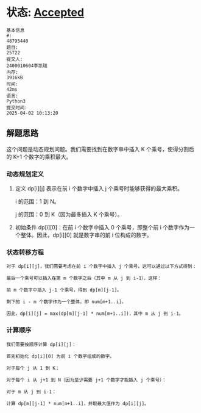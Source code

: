 # 状态: [Accepted](http://xzmdsa.openjudge.cn/2025test2review/solution/48795440/)
```
基本信息
#:
48795440
题目:
25T22
提交人:
2400010604李凯瑞
内存:
3916kB
时间:
42ms
语言:
Python3
提交时间:
2025-04-02 10:13:20
```

## 解题思路
这个问题是动态规划问题。我们需要找到在数字串中插入 K 个乘号，使得分割后的 K+1 个数字的乘积最大。

### 动态规划定义
1. 定义 dp[i][j] 表示在前 i 个数字中插入 j 个乘号时能够获得的最大乘积。

    i 的范围：1 到 N。

    j 的范围：0 到 K（因为最多插入 K 个乘号）。

2. 初始条件
    dp[i][0]：在前 i 个数字中插入 0 个乘号，即整个前 i 个数字作为一个整体。因此，dp[i][0] 就是数字串的前 i 位构成的数字。

### 状态转移方程
    对于 dp[i][j]，我们需要考虑在前 i 个数字中插入 j 个乘号。这可以通过以下方式得到：

    最后一个乘号可以插入在第 m 个数字之后（其中 m 从 j 到 i-1），这样：

    前 m 个数字中插入 j-1 个乘号，得到 dp[m][j-1]。

    剩下的 i - m 个数字作为一个整体，即 num[m+1..i]。

    因此，dp[i][j] = max(dp[m][j-1] * num[m+1..i])，其中 m 从 j 到 i-1。

### 计算顺序
    我们需要按顺序计算 dp[i][j]：

    首先初始化 dp[i][0] 为前 i 个数字组成的数字。

    对于每个 j 从 1 到 K：

    对于每个 i 从 j+1 到 N（因为至少需要 j+1 个数字才能插入 j 个乘号）：

    对于 m 从 j 到 i-1：

    计算 dp[m][j-1] * num[m+1..i]，并取最大值作为 dp[i][j]。
